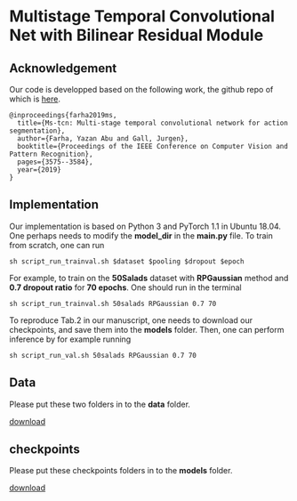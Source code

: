 # Multistage Temporal Convolutional Net with Bilinear Residual Module


## Acknowledgement
Our code is developped based on the following work, the github repo of which is [here](https://github.com/yabufarha/ms-tcn).

    @inproceedings{farha2019ms,
      title={Ms-tcn: Multi-stage temporal convolutional network for action segmentation},
      author={Farha, Yazan Abu and Gall, Jurgen},
      booktitle={Proceedings of the IEEE Conference on Computer Vision and Pattern Recognition},
      pages={3575--3584},
      year={2019}
    }


## Implementation
Our implementation is based on Python 3 and PyTorch 1.1 in Ubuntu 18.04. One perhaps needs to modify the **model_dir** in the **main.py** file. To train from scratch, one can run

    sh script_run_trainval.sh $dataset $pooling $dropout $epoch
    
For example, to train on the **50Salads** dataset with **RPGaussian** method and **0.7 dropout ratio** for **70 epochs**. One should run in the terminal

    sh script_run_trainval.sh 50salads RPGaussian 0.7 70
    
To reproduce Tab.2 in our manuscript, one needs to download our checkpoints, and save them into the __models__ folder. Then, one can perform inference by for example running

    sh script_run_val.sh 50salads RPGaussian 0.7 70
    


## Data
Please put these two folders in to the __data__ folder.

[download](https://drive.google.com/drive/folders/16U-rtxgSe6udBNiJPVQppjiRgjezDu9O?usp=sharing)



## checkpoints
Please put these checkpoints folders in to the __models__ folder.

[download](https://drive.google.com/drive/folders/1vCu3Srj90KefPDVkY3v29pX8T9FGq26l?usp=sharing)
